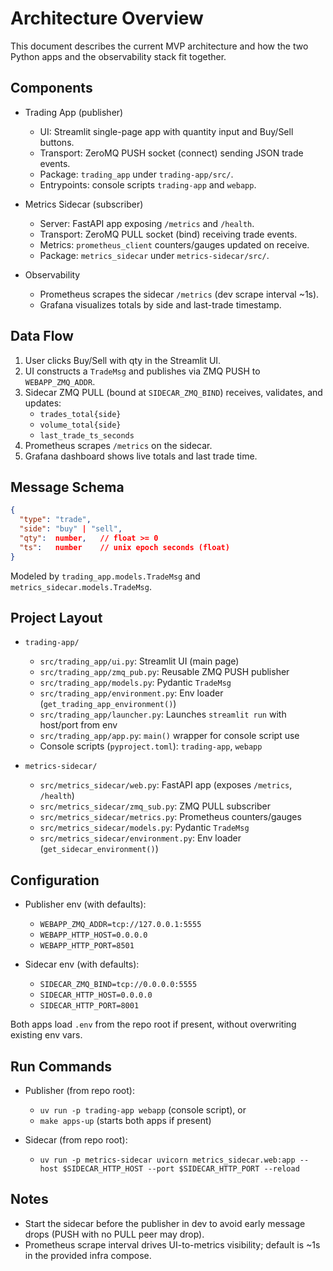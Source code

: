 # Architecture Overview

This document describes the current MVP architecture and how the two Python apps and the observability stack fit together.

## Components

- Trading App (publisher)
  - UI: Streamlit single-page app with quantity input and Buy/Sell buttons.
  - Transport: ZeroMQ PUSH socket (connect) sending JSON trade events.
  - Package: `trading_app` under `trading-app/src/`.
  - Entrypoints: console scripts `trading-app` and `webapp`.

- Metrics Sidecar (subscriber)
  - Server: FastAPI app exposing `/metrics` and `/health`.
  - Transport: ZeroMQ PULL socket (bind) receiving trade events.
  - Metrics: `prometheus_client` counters/gauges updated on receive.
  - Package: `metrics_sidecar` under `metrics-sidecar/src/`.

- Observability
  - Prometheus scrapes the sidecar `/metrics` (dev scrape interval ~1s).
  - Grafana visualizes totals by side and last-trade timestamp.

## Data Flow

1. User clicks Buy/Sell with qty in the Streamlit UI.
2. UI constructs a `TradeMsg` and publishes via ZMQ PUSH to `WEBAPP_ZMQ_ADDR`.
3. Sidecar ZMQ PULL (bound at `SIDECAR_ZMQ_BIND`) receives, validates, and updates:
   - `trades_total{side}`
   - `volume_total{side}`
   - `last_trade_ts_seconds`
4. Prometheus scrapes `/metrics` on the sidecar.
5. Grafana dashboard shows live totals and last trade time.

## Message Schema

```json
{
  "type": "trade",
  "side": "buy" | "sell",
  "qty":  number,   // float >= 0
  "ts":   number    // unix epoch seconds (float)
}
```

Modeled by `trading_app.models.TradeMsg` and `metrics_sidecar.models.TradeMsg`.

## Project Layout

- `trading-app/`
  - `src/trading_app/ui.py`: Streamlit UI (main page)
  - `src/trading_app/zmq_pub.py`: Reusable ZMQ PUSH publisher
  - `src/trading_app/models.py`: Pydantic `TradeMsg`
  - `src/trading_app/environment.py`: Env loader (`get_trading_app_environment()`)
  - `src/trading_app/launcher.py`: Launches `streamlit run` with host/port from env
  - `src/trading_app/app.py`: `main()` wrapper for console script use
  - Console scripts (`pyproject.toml`): `trading-app`, `webapp`

- `metrics-sidecar/`
  - `src/metrics_sidecar/web.py`: FastAPI app (exposes `/metrics`, `/health`)
  - `src/metrics_sidecar/zmq_sub.py`: ZMQ PULL subscriber
  - `src/metrics_sidecar/metrics.py`: Prometheus counters/gauges
  - `src/metrics_sidecar/models.py`: Pydantic `TradeMsg`
  - `src/metrics_sidecar/environment.py`: Env loader (`get_sidecar_environment()`)

## Configuration

- Publisher env (with defaults):
  - `WEBAPP_ZMQ_ADDR=tcp://127.0.0.1:5555`
  - `WEBAPP_HTTP_HOST=0.0.0.0`
  - `WEBAPP_HTTP_PORT=8501`

- Sidecar env (with defaults):
  - `SIDECAR_ZMQ_BIND=tcp://0.0.0.0:5555`
  - `SIDECAR_HTTP_HOST=0.0.0.0`
  - `SIDECAR_HTTP_PORT=8001`

Both apps load `.env` from the repo root if present, without overwriting existing env vars.

## Run Commands

- Publisher (from repo root):
  - `uv run -p trading-app webapp` (console script), or
  - `make apps-up` (starts both apps if present)

- Sidecar (from repo root):
  - `uv run -p metrics-sidecar uvicorn metrics_sidecar.web:app --host $SIDECAR_HTTP_HOST --port $SIDECAR_HTTP_PORT --reload`

## Notes

- Start the sidecar before the publisher in dev to avoid early message drops (PUSH with no PULL peer may drop).
- Prometheus scrape interval drives UI-to-metrics visibility; default is ~1s in the provided infra compose.


